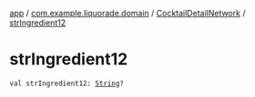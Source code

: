 [app](../../index.md) / [com.example.liquorade.domain](../index.md) / [CocktailDetailNetwork](index.md) / [strIngredient12](./str-ingredient12.md)

# strIngredient12

`val strIngredient12: `[`String`](https://kotlinlang.org/api/latest/jvm/stdlib/kotlin/-string/index.html)`?`